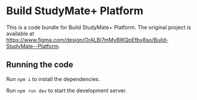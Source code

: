 
  # Build StudyMate+ Platform

  This is a code bundle for Build StudyMate+ Platform. The original project is available at https://www.figma.com/design/OrALBj7mMyBlKQpEfbv8so/Build-StudyMate--Platform.

  ## Running the code

  Run `npm i` to install the dependencies.

  Run `npm run dev` to start the development server.
  